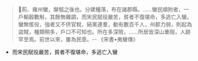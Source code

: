 > 荊、雍州蠻，槃瓠之後也。分建種落，布在諸郡縣。……蠻民順附者，一戶輸穀數斛，其餘無雜調，而宋民賦役嚴苦，貧者不復堪命，多逃亡入蠻。蠻無傜役，強者又不供官稅，結黨連羣，動有數百千人，州郡力弱，則起為盜賊，種類稍多，戶口不可知也。所在多深險，……所居皆深山重阻，人跡罕至焉。前世以來，屢為民患。-- 《宋書•夷蠻傳》

- 而宋民賦役嚴苦，貧者不復堪命，多逃亡入蠻
